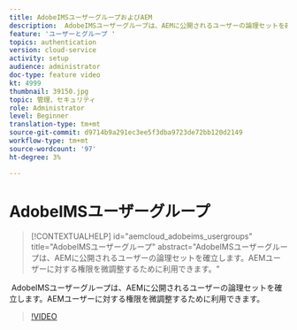 ```yaml
---
title: AdobeIMSユーザーグループおよびAEM
description:  AdobeIMSユーザーグループは、AEMに公開されるユーザーの論理セットを確立します。AEMユーザーに対する権限を微調整するために利用できます。
feature: 'ユーザーとグループ '
topics: authentication
version: cloud-service
activity: setup
audience: administrator
doc-type: feature video
kt: 4999
thumbnail: 39150.jpg
topic: 管理、セキュリティ
role: Administrator
level: Beginner
translation-type: tm+mt
source-git-commit: d9714b9a291ec3ee5f3dba9723de72bb120d2149
workflow-type: tm+mt
source-wordcount: '97'
ht-degree: 3%

---
```



# AdobeIMSユーザーグループ

>[!CONTEXTUALHELP]
>id="aemcloud_adobeims_usergroups"
>title="AdobeIMSユーザーグループ"
>abstract="AdobeIMSユーザーグループは、AEMに公開されるユーザーの論理セットを確立します。AEMユーザーに対する権限を微調整するために利用できます。"

 AdobeIMSユーザーグループは、AEMに公開されるユーザーの論理セットを確立します。AEMユーザーに対する権限を微調整するために利用できます。

>[!VIDEO](https://video.tv.adobe.com/v/39150/?quality=12&learn=on)
